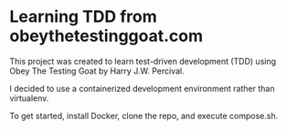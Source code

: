 # Learning TDD from obeythetestinggoat.com

This project was created to learn test-driven development (TDD) using Obey The Testing Goat by Harry J.W. Percival.

I decided to use a containerized development environment rather than virtualenv.

To get started, install Docker, clone the repo, and execute compose.sh.
